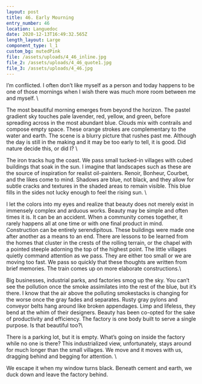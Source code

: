 ```yaml
---
layout: post
title: 46. Early Mourning
entry_number: 46
location: Languedoc
date: 2020-12-13T16:49:32.565Z
length_layout: Large
component_type: l_1
custom_bg: mutedPink
file: /assets/uploads/4_46_inline.jpg
file_2: /assets/uploads/4_46_quote1.jpg
file_3: /assets/uploads/4_46.jpg
---
```

I’m conflicted. I often don’t like myself as a person and today happens to be one of those mornings when I wish there was much more room between me and myself. \

The most beautiful morning emerges from beyond the horizon. The pastel gradient sky touches pale lavender, red, yellow, and green, before spreading across in the most abundant blue. Clouds mix with contrails and compose empty space. These orange strokes are complementary to the water and earth. The scene is a blurry picture that rushes past me. Although the day is still in the making and it may be too early to tell, it is good. Did nature decide this, or did I? \

The iron tracks hug the coast. We pass small tucked-in villages with cubed buildings that soak in the sun. I imagine that landscapes such as these are the source of inspiration for realist oil-painters. Renoir, Bonheur, Courbet, and the likes come to mind. Shadows are blue, not black, and they allow for subtle cracks and textures in the shaded areas to remain visible. This blue fills in the sides not lucky enough to feel the rising sun. \

I let the colors into my eyes and realize that beauty does not merely exist in immensely complex and arduous works. Beauty may be simple and often times it is. It can be an accident. When a community comes together, it rarely happens all at one time or with one final product in mind. Construction can be entirely serendipitous. These buildings were made one after another as a means to an end. There are lessons to be learned from the homes that cluster in the crests of the rolling terrain, or the chapel with a pointed steeple adorning the top of the highest point. The little villages quietly command attention as we pass. They are either too small or we are moving too fast. We pass so quickly that these thoughts are written from brief memories. The train comes up on more elaborate constructions.\
 
Big businesses, industrial parks, and factories smog up the sky. You can’t see the pollution once the smoke assimilates into the rest of the blue, but it’s there. I know that the air above the polluting smokestacks is changing for the worse once the gray fades and separates. Rusty gray pylons and conveyor belts hang around like broken appendages. Limp and lifeless, they bend at the whim of their designers. Beauty has been co-opted for the sake of productivity and efficiency. The factory is one body built to serve a single purpose. Is that beautiful too?\
 
There is a parking lot, but it is empty. What’s going on inside the factory while no one is there? This industrialized view, unfortunately, stays around for much longer than the small villages. We move and it moves with us, dragging behind and begging for attention. \

We escape it when my window turns black. Beneath cement and earth, we duck down and leave the factory behind.
